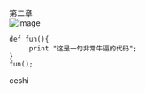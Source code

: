 第二章<br/>
![image](https://github.com/weka-lishihui/dlt/blob/master/image/chapter01.jpg)

```
def fun(){
     print "这是一句非常牛逼的代码";
}
fun();
```


ceshi
